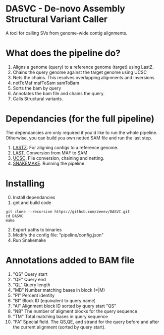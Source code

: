 # DASVC - De-novo Assembly Structural Variant Caller 
A tool for calling SVs from genome-wide contig alignments.

# What does the pipeline do?

1. Aligns a genome (query) to a reference genome (target) using LastZ.
2. Chains the query genome against the target genome using UCSC
3. Nets the chains.  This resolves overlapping alignments and inversions.
4. netToMaf mafToSam samToBam
5. Sorts the bam by query 
6. Annotates the bam file and chains the query.
6. Calls Structural variants.

# Dependancies (for the full pipeline)

The dependancies are only required if you'd like to run the whole pipeline.  Otherwise, you can build you own netted SAM file and run the last step.

1. [LASTZ](http://www.bx.psu.edu/miller_lab/dist/README.lastz-1.02.00/README.lastz-1.02.00a.html). For aligning contigs to a reference genome.
2. [LAST](http://last.cbrc.jp). Conversion from MAF to SAM
3. [UCSC](https://github.com/ENCODE-DCC/kentUtils/tree/master/src). File conversion, chaining and netting.
3. [SNAKEMAKE](https://bitbucket.org/snakemake/snakemake/wiki/Home). Running the pipeline.

# Installing
0. Install dependancies
1. get and build code

```
git clone --recursive https://github.com/zeeev/DASVC.git
cd DASVC
make
```

2. Export paths to binaries 
3. Modify the config file: "pipeline/config.json"
4. Run Snakemake


# Annotations added to BAM file

1. "QS" Query start
2. "QE" Query end
2. "QL" Query length 
3. "MB" Number matching bases in block (=|M)
4. "PI" Percent identity 
5. "BI" Block ID (equivalent to query name)
6. "AI" Alignment block ID sorted by query start "QS"
7. "NB" The number of aligment blocks for the query sequence
8. "TM" Total matching bases in query sequence
9. "FA" Special field. The QS,QE, and strand for the query before and after the current alignment (sorted by query start).
